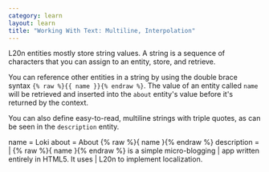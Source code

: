 ```yaml
---
category: learn
layout: learn
title: "Working With Text: Multiline, Interpolation"
---
```


<section class="clearfix">
	<div class="left">
		<p>L20n entities mostly store string values. A string is a sequence of characters that you can assign to an entity, store, and retrieve.</p>
		<p>You can reference other entities in a string by using the double brace syntax <code>{% raw %}{{ name }}{% endraw %}</code>.  The value of an entity called <code class="entity">name</code> will be retrieved and inserted into the <code class="entity">about</code> entity's value before it's returned by the context.</p>
		<p>You can also define easy-to-read, multiline strings with triple quotes, as can be seen in the <code class="entity">description</code> entity.</p>
	</div>
	<div class="right">
		<div class="editor sourceEditor height15"
		  id="sourceEditor1"
		  data-source="sourceEditor1"
		  data-output="output1"
		>name = Loki
about = About {% raw %}{ name }{% endraw %}
description =
  | {% raw %}{ name }{% endraw %} is a simple micro-blogging
  | app written entirely in HTML5.  It uses
  | L20n to implement localization.
		</div>
		<dl id="output1">
		</dl>
	</div>
</section>
